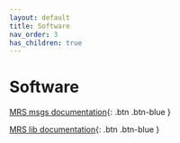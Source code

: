 ```yaml
---
layout: default
title: Software
nav_order: 3
has_children: true
---
```


# Software

[MRS msgs documentation](https://ctu-mrs.github.io/mrs_msgs/){: .btn .btn-blue }

[MRS lib documentation](https://ctu-mrs.github.io/mrs_lib/){: .btn .btn-blue }
